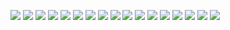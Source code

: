 ![](../../img/fundamentos_esw/1.png)
![](../../img/fundamentos_esw/2.png)
![](../../img/fundamentos_esw/3.png)
![](../../img/fundamentos_esw/4.png)
![](../../img/fundamentos_esw/5.png)
![](../../img/fundamentos_esw/6.png)
![](../../img/fundamentos_esw/7.png)
![](../../img/fundamentos_esw/8.png)
![](../../img/fundamentos_esw/9.png)
![](../../img/fundamentos_esw/10.png)
![](../../img/fundamentos_esw/11.png)
![](../../img/fundamentos_esw/12.png)
![](../../img/fundamentos_esw/13.png)
![](../../img/fundamentos_esw/14.png)
![](../../img/fundamentos_esw/15.png)
![](../../img/fundamentos_esw/16.png)
![](../../img/fundamentos_esw/17.png)